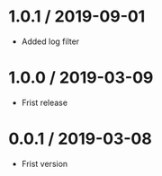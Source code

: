 1.0.1 / 2019-09-01
===================

  * Added log filter
  
1.0.0 / 2019-03-09
===================

  * Frist release
  
0.0.1 / 2019-03-08
===================

  * Frist version